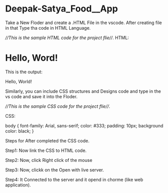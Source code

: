 # Deepak-Satya_Food__App

Take a New Floder and create a .HTML File in the vscode.
After creating file in that Type tha code in HTML Language.

*//This is the sample HTML code for the project flie//*.
HTML:

<!DOCTYPE html>
<html lang="en">
<head>
    <meta charset="UTF-8">
    <meta name="viewport" content="width=device-width, initial-scale=1.0">
    <title>Document</title>
</head>
<body>
    <h1>Hello, Word!</h1>
</body>
</html>

This is the output:

Hello, World!



Similarly, you can include CSS structures and Designs code and type in the vs code and save it into the Floder.

*//This is the sample CSS code for the project flie//*.

CSS:

body {
font-family: Arial, sans-serif;
color: #333;
padding: 10px;
background color: black;
}

Steps for After completed the CSS code.

Step1: Now link the CSS to HTML code.

Step2: Now, click Right click of the mouse 

Step3: Now, clickk on the Open with live server.

Step4: It Connected to the server and it opend in chorme (like web application).
